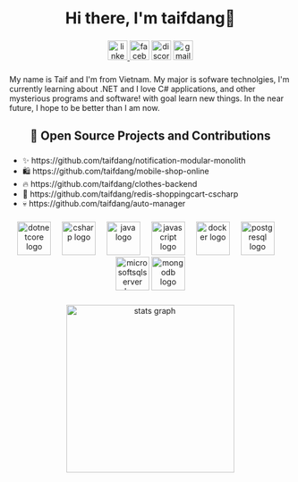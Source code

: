 <h1 align="center">Hi there, I'm taifdang👋</h1>

###

<div align="center">
  <a href="https://www.linkedin.com/in/taifdang/">
    <img src="https://img.shields.io/static/v1?message=LinkedIn&logo=linkedin&label=&color=0077B5&logoColor=white&labelColor=&style=for-the-badge" height="35" alt="linkedin logo"  />
  </a>  
  <img src="https://img.shields.io/static/v1?message=Facebook&logo=facebook&label=&color=1877F2&logoColor=white&labelColor=&style=for-the-badge" height="35" alt="facebook logo"  />
  <img src="https://img.shields.io/static/v1?message=Discord&logo=discord&label=&color=7289DA&logoColor=white&labelColor=&style=for-the-badge" height="35" alt="discord logo"  />
  <a href="mailto:taidangduc1503@gmail.com">
    <img src="https://img.shields.io/static/v1?message=Gmail&logo=gmail&label=&color=D14836&logoColor=white&labelColor=&style=for-the-badge" height="35" alt="gmail logo"  />
  </a>
  
</div>

###

<p>
  My name is Taif and I'm from Vietnam. My major is sofware technolgies, I'm currently learning about 
  .NET and I love C# applications, and other mysterious programs and software! with goal learn new things.
  In the near future, I hope to be better than I am now.
</p>

<h2 align="center">🚀 Open Source Projects and Contributions </h2>

###
<ul>
  <li>✨ https://github.com/taifdang/notification-modular-monolith</li>
  <li>🛍️ https://github.com/taifdang/mobile-shop-online</li>
  <li>🔥 https://github.com/taifdang/clothes-backend</li>
  <li>🛒 https://github.com/taifdang/redis-shoppingcart-cscharp</li>
  <li>💀 https://github.com/taifdang/auto-manager</li>
</ul>

###

###
<div align="center">
  <img src="https://cdn.jsdelivr.net/gh/devicons/devicon/icons/dotnetcore/dotnetcore-original.svg" height="60" alt="dotnetcore logo"  />
  <img width="12" />
  <img src="https://cdn.jsdelivr.net/gh/devicons/devicon/icons/csharp/csharp-original.svg" height="60" alt="csharp logo"  />
  <img width="12" />
  <img src="https://cdn.jsdelivr.net/gh/devicons/devicon/icons/java/java-original.svg" height="60" alt="java logo"  />
  <img width="12" />
  <img src="https://cdn.jsdelivr.net/gh/devicons/devicon/icons/javascript/javascript-original.svg" height="60" alt="javascript logo"  />
  <img width="12" />
  <img src="https://cdn.jsdelivr.net/gh/devicons/devicon/icons/docker/docker-plain-wordmark.svg" height="60" alt="docker logo"  />
  <img width="12" />
  <img src="https://cdn.jsdelivr.net/gh/devicons/devicon/icons/postgresql/postgresql-original.svg" height="60" alt="postgresql logo"  />
  <img width="12" />
  <img src="https://cdn.jsdelivr.net/gh/devicons/devicon/icons/microsoftsqlserver/microsoftsqlserver-plain.svg" height="60" alt="microsoftsqlserver logo"  />
  
  <img src="https://cdn.jsdelivr.net/gh/devicons/devicon/icons/mongodb/mongodb-original.svg" height="60" alt="mongodb logo"  />
</div>

###

<div align="center">
  <img src="https://github-readme-stats.vercel.app/api?username=taifdang&hide_title=false&hide_rank=false&show_icons=true&include_all_commits=true&count_private=true&disable_animations=false&theme=default&locale=en&hide_border=false" height="300" alt="stats graph"  />
</div>



